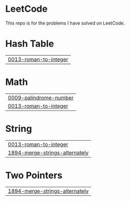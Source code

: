 # LeetCode

This repo is for the problems I have solved on LeetCode.


# Hash Table
|  |
| ------- |
| [0013-roman-to-integer](https://github.com/SarahEGreer/LeetCode/tree/master/0013-roman-to-integer) |
# Math
|  |
| ------- |
| [0009-palindrome-number](https://github.com/SarahEGreer/LeetCode/tree/master/0009-palindrome-number) |
| [0013-roman-to-integer](https://github.com/SarahEGreer/LeetCode/tree/master/0013-roman-to-integer) |
# String
|  |
| ------- |
| [0013-roman-to-integer](https://github.com/SarahEGreer/LeetCode/tree/master/0013-roman-to-integer) |
| [1894-merge-strings-alternately](https://github.com/SarahEGreer/LeetCode/tree/master/1894-merge-strings-alternately) |
# Two Pointers
|  |
| ------- |
| [1894-merge-strings-alternately](https://github.com/SarahEGreer/LeetCode/tree/master/1894-merge-strings-alternately) |